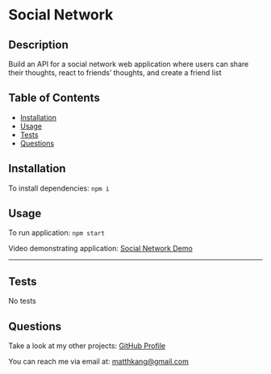 # Social Network

## Description

Build an API for a social network web application where users can share their thoughts, react to friends’ thoughts, and create a friend list

## Table of Contents

- [Installation](#installation)
- [Usage](#usage)
- [Tests](#tests)
- [Questions](#questions)

## Installation

To install dependencies:
```npm i```

## Usage

To run application:
```npm start```

Video demonstrating application: [Social Network Demo](https://drive.google.com/file/d/1k-wiTOVqbL37BijDTXeS65-NexSh5Tea/view)

---

## Tests

No tests

## Questions

Take a look at my other projects: [GitHub Profile](https://github.com/JavierBurgara)

You can reach me via email at: [matthkang@gmail.com](mailto:javierburgara150@yahoo.com)
